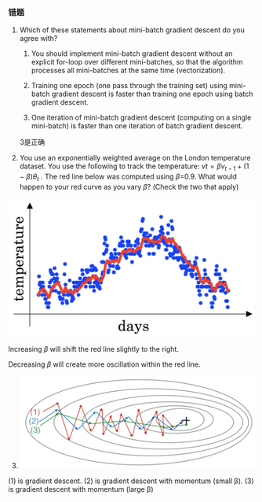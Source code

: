 ### 错题

1. Which of these statements about mini-batch gradient descent do you agree with?

   

   1. You should implement mini-batch gradient descent without an explicit for-loop over different mini-batches, so that the algorithm processes all mini-batches at the same time (vectorization). 

   2. Training one epoch (one pass through the training set) using mini-batch gradient descent is faster than training one epoch using batch gradient descent.

   3. One iteration of mini-batch gradient descent (computing on a single mini-batch) is faster than one iteration of batch gradient descent.

   3是正确

2. You use an exponentially weighted average on the London temperature dataset. You use the following to track the temperature: $vt=βv_{t−1}+(1−β)θ_t$ . The red line below was computed using *β*=0.9. What would happen to your red curve as you vary *β*? (Check the two that apply)

![W0boqHgrEee6mw7xN92yoA_3a1f4052dc56969b5d7da4024a46836d_temp](W0boqHgrEee6mw7xN92yoA_3a1f4052dc56969b5d7da4024a46836d_temp.png)

Increasing *β* will shift the red line slightly to the right.

Decreasing *β* will create more oscillation within the red line.

3. ![fv6gungsEeeJIwrF5BVsIg_6da8c45ffcd4075de23d8e93884937f1_GD](fv6gungsEeeJIwrF5BVsIg_6da8c45ffcd4075de23d8e93884937f1_GD.png)



(1) is gradient descent. (2) is gradient descent with momentum (small β). (3) is gradient descent with momentum (large β)	